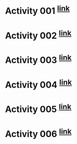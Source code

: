 # Activity 001 <sup>[link](https://wallasar.github.io/Front-End_Web_Programming_Exercises/activity%20001/index.html)</sup>

# Activity 002 <sup>[link](https://wallasar.github.io/Front-End_Web_Programming_Exercises/activity%20002/blog-ficcao.html)</sup>

# Activity 003 <sup>[link](https://wallasar.github.io/Front-End_Web_Programming_Exercises/activity%20003/filmes.html)</sup>

# Activity 004 <sup>[link](https://wallasar.github.io/Front-End_Web_Programming_Exercises/activity%20004/index.html)</sup>

# Activity 005 <sup>[link](https://wallasar.github.io/Front-End_Web_Programming_Exercises/activity%20005/index.html)</sup>

# Activity 006 <sup>[link](https://wallasar.github.io/Front-End_Web_Programming_Exercises/activity%20006/index.html)</sup>
